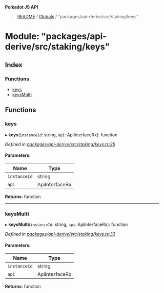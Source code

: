 **Polkadot JS API**

> [README](../README.md) / [Globals](../globals.md) / "packages/api-derive/src/staking/keys"

# Module: "packages/api-derive/src/staking/keys"

## Index

### Functions

* [keys](_packages_api_derive_src_staking_keys_.md#keys)
* [keysMulti](_packages_api_derive_src_staking_keys_.md#keysmulti)

## Functions

### keys

▸ **keys**(`instanceId`: string, `api`: ApiInterfaceRx): function

*Defined in [packages/api-derive/src/staking/keys.ts:25](https://github.com/polkadot-js/api/blob/ff59962c5/packages/api-derive/src/staking/keys.ts#L25)*

#### Parameters:

Name | Type |
------ | ------ |
`instanceId` | string |
`api` | ApiInterfaceRx |

**Returns:** function

___

### keysMulti

▸ **keysMulti**(`instanceId`: string, `api`: ApiInterfaceRx): function

*Defined in [packages/api-derive/src/staking/keys.ts:33](https://github.com/polkadot-js/api/blob/ff59962c5/packages/api-derive/src/staking/keys.ts#L33)*

#### Parameters:

Name | Type |
------ | ------ |
`instanceId` | string |
`api` | ApiInterfaceRx |

**Returns:** function
